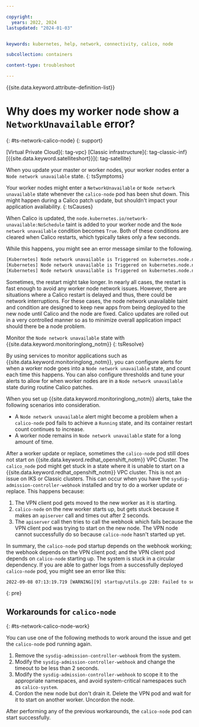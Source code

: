 ```yaml
---

copyright: 
  years: 2022, 2024
lastupdated: "2024-01-03"


keywords: kubernetes, help, network, connectivity, calico, node

subcollection: containers

content-type: troubleshoot

---
```


{{site.data.keyword.attribute-definition-list}}





# Why does my worker node show a `NetworkUnavailable` error?
{: #ts-network-calico-node}
{: support}

[Virtual Private Cloud]{: tag-vpc} [Classic infrastructure]{: tag-classic-inf} [{{site.data.keyword.satelliteshort}}]{: tag-satellite}

When you update your master or worker nodes, your worker nodes enter a `Node network unavailable` state.
{: tsSymptoms}

Your worker nodes might enter a `NetworkUnavailable` or `Node network unavailable` state whenever the `calico-node` pod has been shut down. This might happen during a Calico patch update, but shouldn't impact your application availability.
{: tsCauses}

When Calico is updated, the `node.kubernetes.io/network-unavailable:NoSchedule` taint is added to your worker node and the `Node network unavailable` condition becomes `True`. Both of these conditions are cleared when Calico restarts, which typically takes only a few seconds.

While this happens, you might see an error message similar to the following.

```sh
[Kubernetes] Node network unavailable is Triggered on kubernetes.node.name = 10.184.XXX.XXX
[Kubernetes] Node network unavailable is Triggered on kubernetes.node.name = 10.184.XXX.XXX
[Kubernetes] Node network unavailable is Triggered on kubernetes.node.name = 10.184.XXX.XXX
```

Sometimes, the restart might take longer. In nearly all cases, the restart is fast enough to avoid any worker node network issues. However, there are situations where a Calico restart is delayed and thus, there could be network interruptions. For these cases, the node network unavailable taint and condition are designed to keep new apps from being deployed to the new node until Calico and the node are fixed. Calico updates are rolled out in a very controlled manner so as to minimize overall application impact should there be a node problem.

Monitor the `Node network unavailable` state with {{site.data.keyword.monitoringlong_notm}}
{: tsResolve}

By using services to monitor applications such as {{site.data.keyword.monitoringlong_notm}}, you can configure alerts for when a worker node goes into a `Node network unavailable` state, and count each time this happens. You can also configure thresholds and tune your alerts to allow for when worker nodes are in a `Node network unavailable` state during routine Calico patches.

When you set up {{site.data.keyword.monitoringlong_notm}} alerts, take the following scenarios into consideration.

- A `Node network unavailable` alert might become a problem when a `calico-node` pod fails to achieve a `Running` state, and its container restart count continues to increase.
- A worker node remains in `Node network unavailable` state for a long amount of time.

After a worker update or replace, sometimes the `calico-node` pod still does not start on {{site.data.keyword.redhat_openshift_notm}} VPC Cluster. The `calico_node` pod might get stuck in a state where it is unable to start on a {{site.data.keyword.redhat_openshift_notm}} VPC cluster. This is not an issue on IKS or Classic clusters. This can occur when you have the `sysdig-admission-controller-webhook` installed and try to do a worker update or replace. This happens because:

1. The VPN client pod gets moved to the new worker as it is starting.
2. `calico-node` on the new worker starts up, but gets stuck because it makes an `apiserver` call and times out after 2 seconds.
3. The `apiserver` call then tries to call the webhook which fails because the VPN client pod was trying to start on the new node. The VPN node cannot successfully do so because `calico-node` hasn't started up yet.

In summary, the `calico-node` pod startup depends on the webhook working; the webhook depends on the VPN client pod; and the VPN client pod depends on `calico-node` starting up. The system is stuck in a circular dependency. If you are able to gather logs from a successfully deployed `calico-node` pod, you might see an error like this:

```txt
2022-09-08 07:13:19.719 [WARNING][9] startup/utils.go 228: Failed to set NetworkUnavailable; will retry error=Patch "https://172.21.0.1:443/api/v1/nodes/10.242.64.17/status?timeout=2s": net/http: request canceled (Client.Timeout exceeded while awaiting headers)
```
{: pre}

## Workarounds for `calico-node`
{: #ts-network-calico-node-work}

You can use one of the following methods to work around the issue and get the `calico-node` pod running again.
1. Remove the `sysdig-admission-controller-webhook` from the system. 
2. Modify the `sysdig-admission-controller-webhook` and change the timeout to be less than 2 seconds. 
3. Modify the `sysdig-admission-controller-webhook` to scope it to the appropriate namespaces, and avoid system-critical namespaces such as `calico-system`.  
4. Cordon the new node but don't drain it. Delete the VPN pod and wait for it to start on another worker. Uncordon the node.

After performing any of the previous workarounds, the `calico-node` pod can start successfully.

